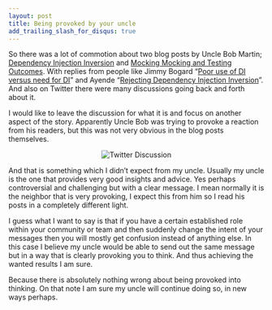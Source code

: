 ```yaml
---
layout: post
title: Being provoked by your uncle
add_trailing_slash_for_disqus: true
---
```

So there was a lot of commotion about two blog posts by Uncle Bob Martin; [Dependency Injection Inversion](http://blog.objectmentor.com/articles/2010/01/17/dependency-injection-inversion) and [Mocking Mocking and Testing Outcomes](http://blog.objectmentor.com/articles/2010/01/23/mocking-mocking-and-testing-outcomes). With replies from people like Jimmy Bogard “[Poor use of DI versus need for DI](http://www.lostechies.com/blogs/jimmy_bogard/archive/2010/01/18/poor-use-of-di-versus-need-for-di.aspx)” and Ayende “[Rejecting Dependency Injection Inversion](http://ayende.com/Blog/archive/2010/01/22/rejecting-dependency-injection-inversion.aspx)”. And also on Twitter there were many discussions going back and forth about it.

I would like to leave the discussion for what it is and focus on another aspect of the story. Apparently Uncle Bob was trying to provoke a reaction from his readers, but this was not very obvious in the blog posts themselves.

<center><img src="http://cre8ivethought.s3.amazonaws.com/images/general/twitter_discussion.png" alt="Twitter Discussion" /></center>

And that is something which I didn’t expect from my uncle. Usually my uncle is the one that provides very good insights and advice. Yes perhaps controversial and challenging but with a clear message. I mean normally it is the neighbor that is very provoking, I expect this from him so I read his posts in a completely different light.

I guess what I want to say is that if you have a certain established role within your community or team and then suddenly change the intent of your messages then you will mostly get confusion instead of anything else. In this case I believe my uncle would be able to send out the same message but in a way that is clearly provoking you to think. And thus achieving the wanted results I am sure.

Because there is absolutely nothing wrong about being provoked into thinking. On that note I am sure my uncle will continue doing so, in new ways perhaps.